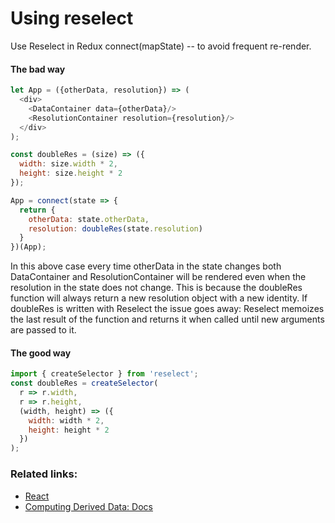 # Using reselect
Use Reselect in Redux connect(mapState) -- to avoid frequent re-render.

#### The bad way
```javascript
let App = ({otherData, resolution}) => (
  <div>
    <DataContainer data={otherData}/>
    <ResolutionContainer resolution={resolution}/>
  </div>
);

const doubleRes = (size) => ({
  width: size.width * 2,
  height: size.height * 2
});

App = connect(state => {
  return {
    otherData: state.otherData,
    resolution: doubleRes(state.resolution)
  }
})(App);
```
In this above case every time otherData in the state changes both DataContainer and ResolutionContainer
will be rendered even when the resolution in the state does not change.
This is because the doubleRes function will always return a new resolution object with a new identity.
If doubleRes is written with Reselect the issue goes away:
Reselect memoizes the last result of the function and returns it when called until new arguments are passed to it.

#### The good way
```javascript
import { createSelector } from 'reselect';
const doubleRes = createSelector(
  r => r.width,
  r => r.height,
  (width, height) => ({
    width: width * 2,
    height: height * 2
  })
);
```

### Related links:
- [React](https://medium.com/@esamatti/react-js-pure-render-performance-anti-pattern-fb88c101332f#.cz2ypc2ob)
- [Computing Derived Data: Docs](http://redux.js.org/docs/recipes/ComputingDerivedData.html)
